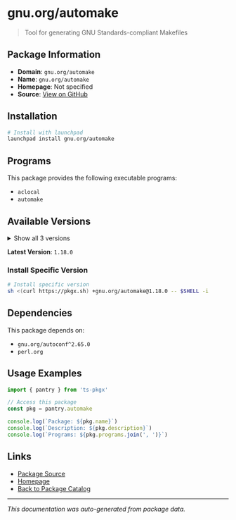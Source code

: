 # gnu.org/automake

> Tool for generating GNU Standards-compliant Makefiles

## Package Information

- **Domain**: `gnu.org/automake`
- **Name**: `gnu.org/automake`
- **Homepage**: Not specified
- **Source**: [View on GitHub](https://github.com/pkgxdev/pantry/tree/main/projects/gnu.org/automake/package.yml)

## Installation

```bash
# Install with launchpad
launchpad install gnu.org/automake
```

## Programs

This package provides the following executable programs:

- `aclocal`
- `automake`

## Available Versions

<details>
<summary>Show all 3 versions</summary>

- `1.18.0`, `1.17.0`, `1.16.5`

</details>

**Latest Version**: `1.18.0`

### Install Specific Version

```bash
# Install specific version
sh <(curl https://pkgx.sh) +gnu.org/automake@1.18.0 -- $SHELL -i
```

## Dependencies

This package depends on:

- `gnu.org/autoconf^2.65.0`
- `perl.org`

## Usage Examples

```typescript
import { pantry } from 'ts-pkgx'

// Access this package
const pkg = pantry.automake

console.log(`Package: ${pkg.name}`)
console.log(`Description: ${pkg.description}`)
console.log(`Programs: ${pkg.programs.join(', ')}`)
```

## Links

- [Package Source](https://github.com/pkgxdev/pantry/tree/main/projects/gnu.org/automake/package.yml)
- [Homepage](#)
- [Back to Package Catalog](../../package-catalog.md)

---

*This documentation was auto-generated from package data.*
